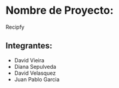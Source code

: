 # Nombre de Proyecto:
Recipfy
## Integrantes:
* David Vieira
* Diana Sepulveda
* David Velasquez
* Juan Pablo Garcia 
